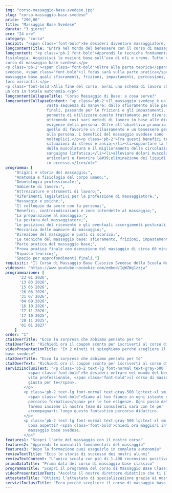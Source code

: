 ```yaml
---
img: "corso-massaggio-base-svedese.jpg"
slug: "corso-massaggio-base-svedese"
price: "290,00"
title: "Massaggio Base Svedese"
durata: "3 giorni"
ore: "24 ore"
category: "corso"
incipit: "<span class='font-bold'>Se desideri diventare massaggiatore, il corso di massaggio base classico svedese è il primo passo per entrare nel mondo del benessere.</span> <span class='block py-2'>Cosa aspetti? <span class='font-bold'>Scopri subito la nostra offerta formativa</span> con i nostri corsi per diventare massaggiatore</span>"
longcontentTitle: "Entra nel mondo del benessere con il corso di massaggio base classico"            
longcontent: "<p class='pb-2 font-bold'>Apprendi le tecniche fondamentali del massaggio. Studia i fondamenti dell’anatomia e della
fisiologia. Acquisisci le nozioni base sull’uso di oli e creme. Tutto questo è racchiuso nel
corso di massaggio base svedese.</p>
<p class='pb-2'><span class='font-bold'>Oltre alla parte teorica</span> sui benefici e le relative controindicazioni del massaggio base
svedese, <span class='font-bold'>il focus sarà sulla parte pratica</span>, specialmente sull’apprendimento delle tecniche del
massaggio base quali sfioramenti, frizioni, impastamenti, percussioni, vibrazioni (in tutte le
loro varianti).</p>
<p class='font-bold'>Alla fine del corso, avrai uno schema di lavoro che ti permetterà di eseguire il massaggio di
un’ora in totale autonomia.</p>"
longcontentCollapseTitle: "Corso Massaggio di Base: a cosa serve?"
longcontentCollapseContent: "<p class='pb-2'>Il massaggio svedese è un massaggio completo che comprende una
                  vasta sequenza di manovre: dallo sfioramento alle percussioni
                  finali, passando per le frizioni e gli impastamenti. Questo ci
                  permette di utilizzare questo trattamento per diversi scopi,
                  ottenendo così vari metodi di lavoro in base alle diverse
                  esigenze della persona. Oltre all'obiettivo primario che è
                  quello di favorire un rilassamento e un benessere generale
                  alla persona, i benefici del massaggio svedese sono
                  molteplici.</p><p class='pb-2'>Tra questi benefici troviamo:</p><ol class='relative list-outside list-decimal ml-6'><li>ridurre le
                  situazioni di stress e ansia;</li><li>supportare la tonificazione
                  della muscolatura e il miglioramento della circolazione
                  sanguigna linfatica;</li><li>alleviare dolori muscolari e
                  articolari e favorire l&#39;eliminazione dei liquidi e tossine
                  in eccesso.</li></ol>"
programma: [
    "Origini e storia del massaggio;",
    "Anatomia e fisiologia del corpo umano;",
    "Deontologia professionale;",
    "Ambiente di lavoro;",
    "Attrezzature e strumenti di lavoro;",
    "Riferimenti legislativi per la professione di massaggiatore;",
    "Massaggio e psiche;",
    "Il colloquio da avere con la persona;",
    "Benefici, controindicazioni e zone interdette al massaggio;",
    "La preparazione al massaggio;",
    "La postura del massaggiatore;",
    "Le posizioni del ricevente e gli eventuali accorgimenti posturali;",
    "Meccanica delle manovre di massaggio;",
    "Direzione del massaggio e punti di scarico;",
    "Le tecniche del massaggio base: sfioramento, frizioni, impastamenti, vibrazioni e percussioni in tutte le loro varianti e manovre;",
    "Parte pratica del massaggio base;",
    "Prova pratica finale con esecuzione del massaggio di circa 60 minuti;",
    "Ripasso teorico;",
    "Spazio per approfondimenti finali."]
requisiti: "Il Corso di Massaggio Base Classico Svedese della Scuola Nazionale di Massaggio Tao® è il corso per eccellenza più completo tra tutti. Esso è aperto e rivolto a chiunque, quindi non è necessario avere un'esperienza di base precedente. Il Massaggio Base Classico Svedese è particolarmente consigliato a chi non ha esperienza nelle tecniche di massaggio occidentali quali Sfioramenti, Frizioni, Impastamenti, Vibrazioni e Percussioni in tutte le loro varianti."
videosrc: "https://www.youtube-nocookie.com/embed/IqWZWg1zzjw"
programmazione: [
      '23 01 2026',
      '13 03 2026',
      '15 05 2026',
      '26 06 2026',
      '31 07 2026',
      '04 09 2026',
      '16 10 2026',
      '27 11 2026',
      '17 10 2025',
      '28 11 2025',
      '01 01 2027'
    ]
order: "1"
cta1OverTitle: "Ecco la sorpresa che abbiamo pensato per te"
cta1OverText: "Richiedi ora il coupon sconto per iscriverti al corso di massaggio base svedese"
videoPresentationTitle: "In 2 minuti ti spieghiamo perché scegliere il corso di massaggio
base svedese"
cta2OverTitle: "Ecco la sorpresa che abbiamo pensato per te"
cta2OverText: "Richiedi ora il coupon sconto per iscriverti al corso di massaggio base svedese"
serviziInclusiText: "<p class='pb-2 text-lg font-normal text-gray-500 lg:text-xl sm:px-16 lg:px-48 text-justify'>
          <span class='font-bold'>Se desideri entrare nel mondo del benessere</span> e dare una svolta alla tua
          vita professionale, <span class='font-bold'>il corso di massaggio base svedese è la scelta più
          giusta per te</span>.
        </p>
        <p class='pb-2 text-lg font-normal text-gray-500 lg:text-xl sm:px-16 lg:px-48 text-justify'>
          <span class='font-bold'>Siamo al tuo fianco in ogni istante scegliendo insieme il miglior
          percorso formativo</span> per le tue esigenze. Ogni passo del tragitto che
          faremo insieme il nostro team di consulenti sarà con te per
          accompagnarti lungo questo fantastico percorso didattico.
        </p>
        <p class='pb-2 text-lg font-normal text-gray-500 lg:text-xl sm:px-16 lg:px-48 text-justify'>
          Cosa aspetti? <span class='font-bold'>Chiedi ora maggiori info per partecipare</span> al corso di
          massaggio base svedese.
        </p>"
features1: "Scopri l'arte del massaggio con il nostro corso"
features2: "Apprendi le manualità fondamentali del massaggio"
features3: "Dopo la formazione puoi eseguirlo in completa autonomia"      
reviewTextTitle: "Ecco le storie di successo dei nostri alunni"        
reviewTextContent: "L'unica scuola con più di 1.400 recensioni positive su Google e Facebook" 
primaDataTitle: "Prima data del corso di massaggio base classico"
programmaTitle: "Scopri il programma del corso di Massaggio Base Classico Svedese" 
videoPresentationText: "Ascolta il nostro direttore didattico che ti illustra i vantaggi del corso massaggio di base."
attestatoTitle: "Ottieni l’attestato di specializzazione grazie ai nostri corsi per diventare massaggiatore"
serviziInclusiTitle: "Ecco perché scegliere il corso di massaggio base classico svedese"
---
```

